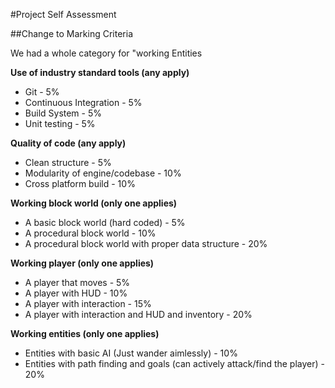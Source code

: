 #Project Self Assessment

##Change to Marking Criteria

We had a whole category for "working Entities



**Use of industry standard tools (any apply)**  
  - Git - 5%  
  - Continuous Integration - 5%  
  - Build System - 5%  
  - Unit testing - 5%  
  
**Quality of code (any apply)**  
  - Clean structure - 5%  
  - Modularity of engine/codebase - 10%  
  - Cross platform build - 10%  
  
**Working block world (only one applies)**  
  - A basic block world (hard coded) - 5%  
  - A procedural block world  - 10%  
  - A procedural block world with proper data structure - 20%  
  
**Working player (only one applies)**  
  - A player that moves - 5%  
  - A player with HUD - 10%  
  - A player with interaction - 15%  
  - A player with interaction and HUD and inventory - 20%  
  
**Working entities (only one applies)**  
  - Entities with basic AI (Just wander aimlessly) - 10%  
  - Entities with path finding and goals (can actively attack/find the player) - 20%  
